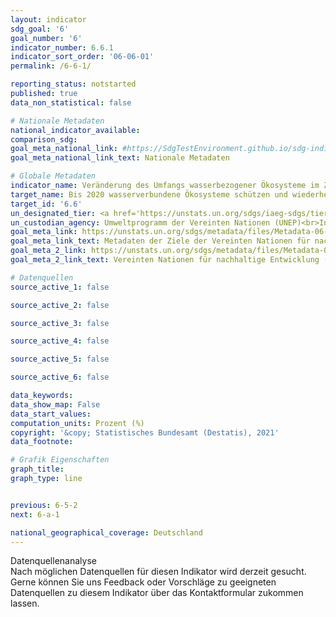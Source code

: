```yaml
---
layout: indicator
sdg_goal: '6'
goal_number: '6'
indicator_number: 6.6.1
indicator_sort_order: '06-06-01'
permalink: /6-6-1/

reporting_status: notstarted
published: true
data_non_statistical: false

# Nationale Metadaten
national_indicator_available: 
comparison_sdg: 
goal_meta_national_link: #https://SdgTestEnvironment.github.io/sdg-indicators/public/MetaDe/6.6.1.pdf
goal_meta_national_link_text: Nationale Metadaten

# Globale Metadaten
indicator_name: Veränderung des Umfangs wasserbezogener Ökosysteme im Zeitverlauf
target_name: Bis 2020 wasserverbundene Ökosysteme schützen und wiederherstellen, darunter Berge, Wälder, Feuchtgebiete, Flüsse, Grundwasserleiter und Seen
target_id: '6.6'
un_designated_tier: <a href='https://unstats.un.org/sdgs/iaeg-sdgs/tier-classification/' title='Klicken Sie hier um weitere Informationen zur UN-Tier-Klassifikation zu erhalten.'>Tier I</a>
un_custodian_agency: Umweltprogramm der Vereinten Nationen (UNEP)<br>Internationales Ramsar-Sekretariat
goal_meta_link: https://unstats.un.org/sdgs/metadata/files/Metadata-06-06-01a.pdf
goal_meta_link_text: Metadaten der Ziele der Vereinten Nationen für nachhaltige Entwicklung (Umweltprogramm der Vereinten Nationen)
goal_meta_2_link: https://unstats.un.org/sdgs/metadata/files/Metadata-06-06-01b.pdf
goal_meta_2_link_text: Vereinten Nationen für nachhaltige Entwicklung (Internationales Ramsar-Sekretariat)

# Datenquellen
source_active_1: false

source_active_2: false

source_active_3: false

source_active_4: false

source_active_5: false

source_active_6: false

data_keywords: 
data_show_map: False
data_start_values: 
computation_units: Prozent (%)
copyright: '&copy; Statistisches Bundesamt (Destatis), 2021'
data_footnote: 

# Grafik Eigenschaften
graph_title: 
graph_type: line


previous: 6-5-2
next: 6-a-1

national_geographical_coverage: Deutschland
---
```


<span class="status notstarted"> Datenquellenanalyse </span><br>
Nach möglichen Datenquellen für diesen Indikator wird derzeit gesucht.
Gerne können Sie uns Feedback oder Vorschläge zu geeigneten Datenquellen zu diesem Indikator über das Kontaktformular zukommen lassen.